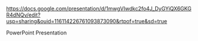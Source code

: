 https://docs.google.com/presentation/d/1mwgVIwdkc2fo4J_DyGYiQX6GKGR4dNQv/edit?usp=sharing&ouid=116114226761093873090&rtpof=true&sd=true

PowerPoint Presentation

